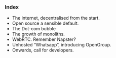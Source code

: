 ### Index

* The internet, decentralised from the start.
* Open source a sensible default.
* The Dot-com bubble
* The growth of monoliths.
* WebRTC. Remember Napster?
* Unhosted “Whatsapp”, introducing OpenGroup.
* Onwards, call for developers.